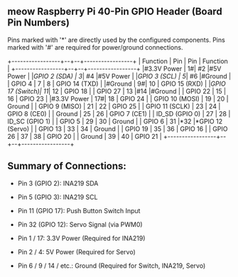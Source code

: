 meow
Raspberry Pi 40-Pin GPIO Header (Board Pin Numbers)
----------------------------------------------------
Pins marked with '*' are directly used by the configured components.
Pins marked with '#' are required for power/ground connections.

+-----------------+--+--+-----------------+
| Function        | Pin | Pin | Function        |
+-----------------+--+--+-----------------+
|#3.3V Power      |  1#| #2 |#5V Power        |
|*GPIO 2 (SDA)    |  3*| #4 |#5V Power        |
|*GPIO 3 (SCL)    |  5*| #6 |#Ground          |
| GPIO 4          |  7 |  8 | GPIO 14 (TXD)   |
|#Ground          |  9#| 10 | GPIO 15 (RXD)   |
|*GPIO 17 (Switch)| 11*| 12 | GPIO 18         |
| GPIO 27         | 13 |#14 |#Ground          |
| GPIO 22         | 15 | 16 | GPIO 23         |
|#3.3V Power      | 17#| 18 | GPIO 24         |
| GPIO 10 (MOSI)  | 19 | 20 | Ground          |
| GPIO 9 (MISO)   | 21 | 22 | GPIO 25         |
| GPIO 11 (SCLK)  | 23 | 24 | GPIO 8 (CE0)    |
| Ground          | 25 | 26 | GPIO 7 (CE1)    |
| ID_SD (GPIO 0)  | 27 | 28 | ID_SC (GPIO 1)  |
| GPIO 5          | 29 | 30 | Ground          |
| GPIO 6          | 31 |*32 |*GPIO 12 (Servo) |
| GPIO 13         | 33 | 34 | Ground          |
| GPIO 19         | 35 | 36 | GPIO 16         |
| GPIO 26         | 37 | 38 | GPIO 20         |
| Ground          | 39 | 40 | GPIO 21         |
+-----------------+--+--+-----------------+

Summary of Connections:
-----------------------
- Pin 3 (GPIO 2):  INA219 SDA
- Pin 5 (GPIO 3):  INA219 SCL
- Pin 11 (GPIO 17): Push Button Switch Input
- Pin 32 (GPIO 12): Servo Signal (via PWM0)

- Pin 1 / 17:       3.3V Power (Required for INA219)
- Pin 2 / 4:        5V Power (Required for Servo)
- Pin 6 / 9 / 14 / etc.: Ground (Required for Switch, INA219, Servo)
